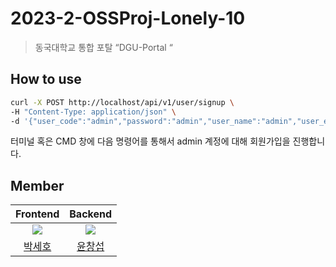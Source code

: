 # 2023-2-OSSProj-Lonely-10

> 동국대학교 통합 포탈 “DGU-Portal “
> 

## How to use

```sh
curl -X POST http://localhost/api/v1/user/signup \
-H "Content-Type: application/json" \
-d '{"user_code":"admin","password":"admin","user_name":"admin","user_email":"admin","department":"admin","semester":1,"major":"admin","phone_number":"010-1234-5678"}'
```
터미널 혹은 CMD 창에 다음 명령어를 통해서 admin 계정에 대해 회원가입을 진행합니다.

## Member

| Frontend | Backend |
| :-: | :-: |
| ![](https://avatars.githubusercontent.com/u/34148750?v=4&size=100) | ![](https://avatars.githubusercontent.com/u/100412714?v=4&size=100) |
| [박세호](https://github.com/sayyyho) | [윤창섭](https://github.com/kurtyoon) |
